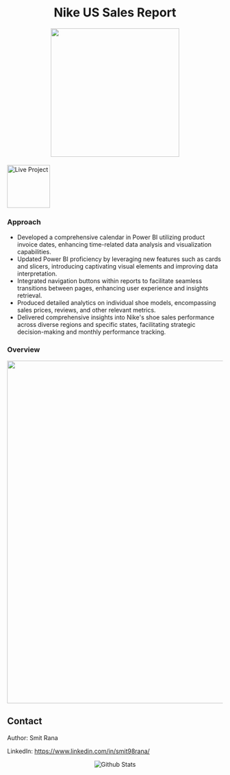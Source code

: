 <h1 align="center">Nike US Sales Report</h1>

####

<p align="center">
  <img src="https://github.com/gentallman/Nike-US-Sales/assets/78334851/8495afd6-3df9-4f43-8f3d-ce044483c1d8" width="300">
</p>


####

<a href="https://app.powerbi.com/view?r=eyJrIjoiMzQzYjg5MDYtNzI5Zi00MjE5LWJlYWItMmUzZjI0ODUzOTkyIiwidCI6IjNmMTcwMmFmLTNmNGUtNDk1ZS04YzhiLTEzNzIxZjM5YjFiMCJ9">
  <img src="https://github.com/gentallman/Retail-Supply-Chain-Operations-Management/assets/78334851/ed21a0ff-f400-4a4d-9a6c-80c76bf137e7" alt="Live Project" width="100">
</a>

###

### Approach 

- Developed a comprehensive calendar in Power BI utilizing product invoice dates, enhancing time-related data analysis and visualization capabilities.
- Updated Power BI proficiency by leveraging new features such as cards and slicers, introducing captivating visual elements and improving data interpretation.
- Integrated navigation buttons within reports to facilitate seamless transitions between pages, enhancing user experience and insights retrieval.
- Produced detailed analytics on individual shoe models, encompassing sales prices, reviews, and other relevant metrics.
- Delivered comprehensive insights into Nike's shoe sales performance across diverse regions and specific states, facilitating strategic decision-making and monthly performance tracking.

####

### Overview

<p align="left">
  <img src="https://github.com/gentallman/Nike-US-Sales/assets/78334851/729f9e18-2f53-4911-b643-7ba19f41f585" width="800">
</p>


## Contact

Author: Smit Rana

LinkedIn: https://www.linkedin.com/in/smit98rana/

<p align="center">
        <img src="https://raw.githubusercontent.com/mayhemantt/mayhemantt/Update/svg/Bottom.svg" alt="Github Stats" />
</p>
